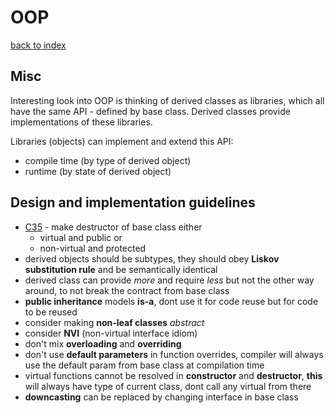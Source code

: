 # OOP

[back to index](../../README.md)

## Misc

Interesting look into OOP is thinking of derived classes as libraries, which all have the same API - defined by base class. Derived classes provide implementations of these libraries.

Libraries (objects) can implement and extend this API:

- compile time (by type of derived object)
- runtime (by state of derived object)

## Design and implementation guidelines
- [C35](https://isocpp.github.io/CppCoreGuidelines/CppCoreGuidelines#c35-a-base-class-destructor-should-be-either-public-and-virtual-or-protected-and-non-virtual) - make destructor of base class either 
  - virtual and public or
  - non-virtual and protected
- derived objects should be subtypes, they should obey **Liskov substitution rule** and be semantically identical
- derived class can provide *more* and require *less* but not the other way around, to not break the contract from base class
- **public inheritance** models **is-a**, dont use it for code reuse but for code to be reused
- consider making **non-leaf classes** *abstract*
- consider **NVI** (non-virtual interface idiom)
- don't mix **overloading** and **overriding** 
- don't use **default parameters** in function overrides, compiler will always use the default param from base class at compilation time
- virtual functions cannot be resolved in **constructor** and **destructor**, **this** will always have type of current class, dont call any virtual from there
- **downcasting** can be replaced by changing interface in base class